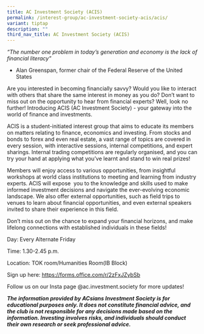 ```yaml
---
title: AC Investment Society (ACIS)
permalink: /interest-group/ac-investment-society-acis/acis/
variant: tiptap
description: ""
third_nav_title: AC Investment Society (ACIS)
---
```

<p><em>“The number one problem in today’s generation and economy is the lack of financial literacy”</em>
</p>
<ul>
<li>
<p>Alan Greenspan, former chair of the Federal Reserve of the United States</p>
</li>
</ul>
<p>Are you interested in becoming financially savvy? Would you like to interact
with others that share the same interest in money as you do? Don’t want
to miss out on the opportunity to hear from financial experts? Well, look
no further! Introducing ACIS (AC Investment Society) - your gateway into
the world of finance and investments.</p>
<p>ACIS is a student-initiated interest group that aims to educate its members
on matters relating to finance, economics and investing. From stocks and
bonds to forex and even real estate, a vast range of topics are covered
in every session, with interactive sessions, internal competitions, and
expert sharings. Internal trading competitions are regularly organised,
and you can try your hand at applying what you’ve learnt and stand to win
real prizes!</p>
<p>Members will enjoy access to various opportunities, from insightful workshops
at world class institutions to meeting and learning from industry experts.
ACIS will expose&nbsp; you to the knowledge and skills used to make informed
investment decisions and navigate the ever-evolving economic landscape.
We also offer external opportunities, such as field trips to venues to
learn about financial opportunities, and even external speakers invited
to share their experience in this field.</p>
<p>Don’t miss out on the chance to expand your financial horizons, and make
lifelong connections with established individuals in these fields!</p>
<p>Day: Every Alternate Friday</p>
<p>Time: 1.30-2.45 p.m.</p>
<p>Location: TOK room/Humanities Room(IB Block)</p>
<p>Sign up here: <a href="https://forms.office.com/r/2zFxJZybSb" rel="noopener noreferrer nofollow" target="_blank"><u>https://forms.office.com/r/2zFxJZybSb</u></a>
</p>
<p>Follow us on our Insta page @ac.investment.society for more updates!&nbsp;</p>
<p></p>
<p></p>
<p><strong><em>The information provided by ACsians Investment Society is for educational purposes only. It does not constitute financial advice, and the club is not responsible for any decisions made based on the information. Investing involves risks, and individuals should conduct their own research or seek professional advice.</em></strong>
</p>
<p></p>